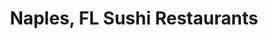 ---
layout: city
title: Naples, FL Sushi Restaurants
permalink: /florida/naples/
stateAbbr: FL
stateName: Florida
cityName: Naples
---